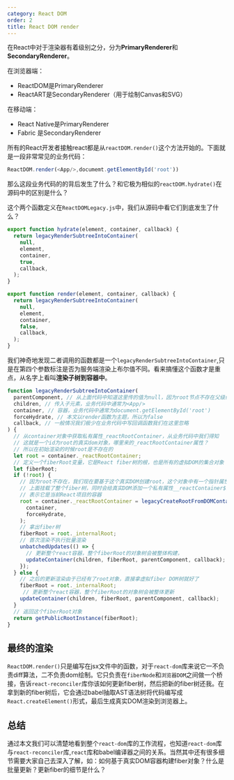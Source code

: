 ```yaml
---
category: React DOM
order: 2
title: React DOM render
---
```


在React中对于渲染器有着级别之分，分为**PrimaryRenderer**和**SecondaryRenderer**。

在浏览器端：

* ReactDOM是PrimaryRenderer
* ReactART是SecondaryRenderer（用于绘制Canvas和SVG）

在移动端：

* React Native是PrimaryRenderer
* Fabric 是SecondaryRenderer
  
所有的React开发者接触react都是从`reactDOM.render()`这个方法开始的。下面就是一段非常常见的业务代码：

```js
ReactDOM.render(<App/>,documemt.getElementById('root'))
```

那么这段业务代码的的背后发生了什么？和它极为相似的`reactDOM.hydrate()`在源码中的区别是什么？

这个两个函数定义在`ReactDOMLegacy.js`中，我们从源码中看它们到底发生了什么？

```js
export function hydrate(element, container, callback) {
  return legacyRenderSubtreeIntoContainer(
    null,
    element,
    container,
    true,
    callback,
  );
}

export function render(element, container, callback) {
  return legacyRenderSubtreeIntoContainer(
    null,
    element,
    container,
    false,
    callback,
  );
}
```

我们神奇地发现二者调用的函数都是一个`legacyRenderSubtreeIntoContainer`,只是在第四个参数标注是否为服务端渲染上布尔值不同。看来搞懂这个函数才是重点，从名字上看叫**渲染子树到容器中**。

```js
function legacyRenderSubtreeIntoContainer(
  parentComponent, // 从上面代码中知道这里传的值为null，因为root节点不存在父级组件
  children, // 传入子元素，业务代码中通常为<App/>
  container, // 容器，业务代码中通常为document.getElementById('root')
  forceHydrate, // 本文以render函数为主题，所以为false
  callback, // 一般情况我们极少在业务代码中写回调函数我们在这里忽略
) {
  // 从container对象中获取私有属性_reactRootContainer，从业务代码中我们得知
  // 这就是一个id为root的真实dom对象，哪里来的_reactRootContainer属性？
  // 所以在初始渲染的时候root是不存在的
  let root = container._reactRootContainer;
  // 定义一个fiberRoot变量，它是React fiber树的根，也是所有的虚拟DOM的集合对象
  let fiberRoot;
  if (!root) {
    // 因为root不存在，我们现在要基于这个真实DOM创建root，这个对象中有一个指针属性_internalRoot
    // 上面挂载了整个fiber树，同时会给真实DOM添加一个私有属性__reactContainer$randomKey，
    // 表示它是当前React项目的容器
    root = container._reactRootContainer = legacyCreateRootFromDOMContainer(
      container,
      forceHydrate,
    );
    // 拿出fiber树
    fiberRoot = root._internalRoot;
    // 首次渲染不执行批量渲染
    unbatchedUpdates(() => {
      // 更新整个react容器，整个fiberRoot的对象树会被整体构建，
      updateContainer(children, fiberRoot, parentComponent, callback);
    });
  } else {
    // 之后的更新渲染由于已经有了root对象，直接拿虚拟fiber DOM树就好了
    fiberRoot = root._internalRoot;
     // 更新整个react容器，整个fiberRoot的对象树会被整体更新
    updateContainer(children, fiberRoot, parentComponent, callback);
  }
  // 返回这个fiberRoot对象
  return getPublicRootInstance(fiberRoot);
}
```

## 最终的渲染

`ReactDOM.render()`只是编写在jsx文件中的函数，对于`react-dom`库来说它一不负责diff算法，二不负责dom绘制。它只负责在`fiberNode`和`浏览器DOM`之间做一个桥接，告诉`react-reconciler`库你该如何更新fiber树，然后把新的fiber树还我。在拿到新的fiber树后，它会通过babel抽取AST语法树将代码编写成`React.createElement()`形式，最后生成真实DOM渲染到浏览器上。

## 总结

通过本文我们可以清楚地看到整个`react-dom`库的工作流程，也知道`react-dom`库与`react-reconciler`库,`react`库和babel编译器之间的关系。当然其中还有很多细节需要大家自己去深入了解，如：如何基于真实DOM容器构建fiber对象？什么是批量更新？更新fiber的细节是什么？
